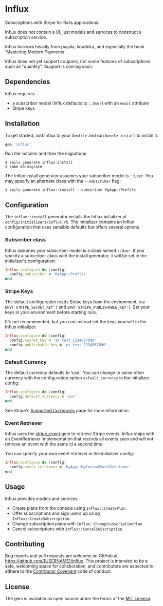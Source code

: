 # Influx

Subscriptions with Stripe for Rails applications. 

Influx does not contain a UI, just models and services to construct a subscription service.

Influx borrows heavily from payola, koudoku, and especially the book 'Mastering Modern Payments'.

Influx does not yet support coupons, nor some features of subscriptions such as "quantity". Support 
is coming soon.


## Dependencies

Influx requires:
* a subscriber model (Influx defaults to `::User`) with an `email` attribute
* Stripe keys


## Installation

To get started, add Influx to your `Gemfile` and run `bundle install` to install it:

```ruby
gem 'influx'
```

Run the installer and then the migrations:

    $ rails generate influx:install
    $ rake db:migrate

The Influx install generator assumes your subscriber model is `::User`. You may specify an alternate class with the
`--subscriber` flag:

    $ rails generate influx::install --subscriber MyApp::Profile


## Configuration

The `influx::install` generator installs the Influx initializer at `config/initializers/influx.rb`. The initializer
contains an Influx configuration that uses sensible defaults but offers several options.


### Subscriber class

Influx assumes your subscriber model is a class named `::User`. If you specify a subscriber class with the install
generator, it will be set in the initializer's configuration:

```ruby
Influx.configure do |config|
  config.subscriber = 'MyApp::Profile'
end
```


### Stripe Keys

The default configuration reads Stripe keys from the environment, via `ENV['STRIPE_SECRET_KEY']` and 
`ENV['STRIPE_PUBLISHABLE_KEY']`. Set your keys in your environment before starting rails. 

It's not recommended, but you can instead set the keys yourself in the Influx initializer:

```ruby
Influx.configure do |config|
  config.secret_key = 'sk_test_1234567890'
  config.publishable_key = 'pk_test_1234567890'
end
```


### Default Currency

The default currency defaults to 'usd'. You can change to some other currency with the configuration
option `default_currency` in the initializer config:

```ruby
Influx.configure do |config|
  config.default_currency = 'eur'
end
```

See Stripe's [Supported Currencies](https://stripe.com/docs/currencies) page for more information.


### Event Retriever

Influx uses the [stripe_event](https://github.com/integrallis/stripe_event) gem to retrieve Stripe events.
Influx ships with an EventRetriever implementation that records all events seen and will not retrieve an event
with the same id a second time.

You can specify your own event retriever in the initializer config:

```ruby
Influx.configure do |config|
  config.event_retriever = 'MyApp::MyCustomEventRetriever'
end
```


## Usage

Influx provides models and services.

* Create plans from the console using `Influx::CreatePlan`.
* Offer subscriptions and sign users up using `Influx::CreateSubscription`.
* Change subscription plans with `Influx::ChangeSubscriptionPlan`.
* Cancel subscriptions with `Influx::CancelSubscription`.


## Contributing

Bug reports and pull requests are welcome on GitHub at https://github.com/[USERNAME]/influx. This project 
is intended to be a safe, welcoming space for collaboration, and contributors are expected to adhere to 
the [Contributor Covenant](http://contributor-covenant.org) code of conduct.

## License

The gem is available as open source under the terms of the [MIT License](http://opensource.org/licenses/MIT).

